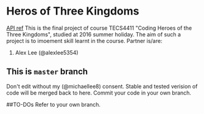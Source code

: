 # Heros of Three Kingdoms
[API ref](http://www.comp.hkbu.edu.hk/~mandel/kingdom/)
This is the final project of course TECS4411 "Coding Heroes of the Three Kingdoms", studied at 2016 summer holiday.
The aim of such a project is to imoement skill learnt in the course.
Partner is/are: 
1. Alex Lee (@alexlee5354)

## This is `master` branch
Don't edit without my (@michaellee8) consent.
Stable and tested verision of code will be merged back to here.
Commit your code in your own branch.

##TO-DOs
Refer to your own branch.
